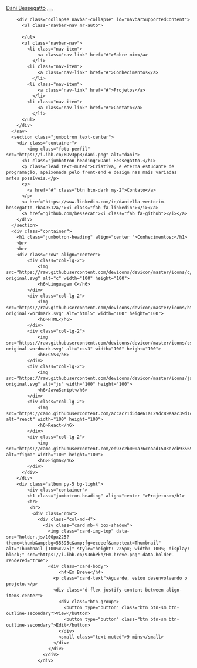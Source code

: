 <head>
    <meta charset="UTF-8">
    <meta http-equiv="X-UA-Compatible" content="IE=edge">
    <meta name="viewport" content="width=device-width, initial-scale=1.0">
    <title>Portifólio</title>
    <link rel="stylesheet" href="https://cdn.jsdelivr.net/npm/bootstrap@4.3.1/dist/css/bootstrap.min.css" integrity="sha384-ggOyR0iXCbMQv3Xipma34MD+dH/1fQ784/j6cY/iJTQUOhcWr7x9JvoRxT2MZw1T" crossorigin="anonymous">
<script src="https://cdn.jsdelivr.net/npm/bootstrap@4.3.1/dist/js/bootstrap.min.js" integrity="sha384-JjSmVgyd0p3pXB1rRibZUAYoIIy6OrQ6VrjIEaFf/nJGzIxFDsf4x0xIM+B07jRM" crossorigin="anonymous"></script>
<script src="https://code.jquery.com/jquery-3.3.1.slim.min.js" integrity="sha384-q8i/X+965DzO0rT7abK41JStQIAqVgRVzpbzo5smXKp4YfRvH+8abtTE1Pi6jizo" crossorigin="anonymous"></script>
<script src="https://cdn.jsdelivr.net/npm/popper.js@1.14.7/dist/umd/popper.min.js" integrity="sha384-UO2eT0CpHqdSJQ6hJty5KVphtPhzWj9WO1clHTMGa3JDZwrnQq4sF86dIHNDz0W1" crossorigin="anonymous"></script>
<script src="https://kit.fontawesome.com/6c8549fd66.js" crossorigin="anonymous"></script>
<style>
    .foto-perfil {
        height: 100%;
        width: auto;
        max-width: 100%;
        border-radius: 5%;
    }
    .row {
        display: -webkit-box;
        display: -ms-flexbox;
        display: flex;
        -ms-flex-wrap: wrap;
        flex-wrap: wrap;
        margin-right: -15px;
        margin-left: -15px;
    }
    .container {
        width: 100%;
        padding-right: 15px;
        padding-left: 15px;
        margin-right: auto;
        margin-left: auto;
    }
</style>
</head>
<body>
    <nav class="navbar navbar-expand-lg navbar-light bg-light">
        <a class="navbar-brand" href="#">Dani Bessegatto</a>
        <button class="navbar-toggler" type="button" data-toggle="collapse" data-target="#navbarSupportedContent" aria-controls="navbarSupportedContent" aria-expanded="false" aria-label="Toggle navigation">
          <span class="navbar-toggler-icon"></span>
        </button>
      
        <div class="collapse navbar-collapse" id="navbarSupportedContent">
          <ul class="navbar-nav mr-auto">
            
          </ul>
          <ul class="navbar-nav">
            <li class="nav-item">
                <a class="nav-link" href="#">Sobre mim</a>
              </li>
            <li class="nav-item">
                <a class="nav-link" href="#">Conhecimentos</a>
              </li>
            <li class="nav-item">
                <a class="nav-link" href="#">Projetos</a>
              </li>
            <li class="nav-item">
                <a class="nav-link" href="#">Contato</a>
              </li>
          </ul>
        </div>
      </nav>
      <section class="jumbotron text-center">
        <div class="container">
            <img class="foto-perfil" src="https://i.ibb.co/6Dv3ppR/dani.png" alt="dani">
          <h1 class="jumbotron-heading">Dani Bessegatto.</h1>
          <p class="lead text-muted">Criativa, e eterna estudante de programação, apaixonada pelo front-end e design nas mais variadas artes possíveis.</p>
          <p>
            <a href="#" class="btn btn-dark my-2">Contato</a>
          </p>
          <a href="https://www.linkedin.com/in/daniella-ventorim-bessegatto-7ba49512a/"><i class="fab fa-linkedin"></i></a>
          <a href="github.com/bessecat"><i class="fab fa-github"></i></a>
        </div>
      </section>
      <div class="container">
        <h1 class="jumbotron-heading" align="center ">Conhecimentos:</h1>
        <br>
        <br>
        <div class="row" align="center">
            <div class="col-lg-2">
                <img  src="https://raw.githubusercontent.com/devicons/devicon/master/icons/c/c-original.svg" alt="c" width="100" height="100">
                <h6>Linguagem C</h6>
            </div>
            <div class="col-lg-2">
                <img src="https://raw.githubusercontent.com/devicons/devicon/master/icons/html5/html5-original-wordmark.svg" alt="html5" width="100" height="100">
                <h6>HTML</h6>
            </div>
            <div class="col-lg-2">
                <img src="https://raw.githubusercontent.com/devicons/devicon/master/icons/css3/css3-original-wordmark.svg" alt="css3" width="100" height="100">
                <h6>CSS</h6>
            </div>
            <div class="col-lg-2">
                <img src="https://raw.githubusercontent.com/devicons/devicon/master/icons/javascript/javascript-original.svg" alt="js" width="100" height="100">
                <h6>JavaScript</h6>
            </div>
            <div class="col-lg-2">
                <img src="https://camo.githubusercontent.com/accac71d5d4e61a129dc89eaac39d1c4c5437c44e18e085c2834a4297613ef50/68747470733a2f2f63646e2e776f726c64766563746f726c6f676f2e636f6d2f6c6f676f732f72656163742d322e737667" alt="react" width="100" height="100">
                <h6>React</h6>
            </div>
            <div class="col-lg-2">
                <img src="https://camo.githubusercontent.com/ed93c2b000a76ceaad1503e7eb9356591b885227e82a36a005b9d3498b303ba5/68747470733a2f2f7777772e766563746f726c6f676f2e7a6f6e652f6c6f676f732f6669676d612f6669676d612d69636f6e2e737667" alt="figma" width="100" height="100">
                <h6>Figma</h6>
            </div>
          </div>
        </div>
        <div class="album py-5 bg-light">
            <div class="container">
            <h1 class="jumbotron-heading" align="center ">Projetos:</h1>
            <br>
             <br>
              <div class="row">
                <div class="col-md-4">
                  <div class="card mb-4 box-shadow">
                    <img class="card-img-top" data-src="holder.js/100px225?theme=thumb&amp;bg=55595c&amp;fg=eceeef&amp;text=Thumbnail" alt="Thumbnail [100%x225]" style="height: 225px; width: 100%; display: block;" src="https://i.ibb.co/93nbPkh/Em-breve.png" data-holder-rendered="true">
                    <div class="card-body">
                        <h4>Em Breve</h4>
                      <p class="card-text">Aguarde, estou desenvolvendo o projeto.</p>
                      <div class="d-flex justify-content-between align-items-center">
                        <div class="btn-group">
                          <button type="button" class="btn btn-sm btn-outline-secondary">View</button>
                          <button type="button" class="btn btn-sm btn-outline-secondary">Edit</button>
                        </div>
                        <small class="text-muted">9 mins</small>
                      </div>
                    </div>
                  </div>
                </div>
